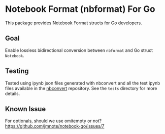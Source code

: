 # Notebook Format (nbformat) For Go 
This package provides Notebook Format structs for Go developers.

## Goal
Enable lossless bidirectional conversion between `nbformat` and Go struct `Notebook`.

## Testing
Tested using ipynb json files generated with nbconvert and all the test ipynb files available in the [nbconvert](https://github.com/jupyter/nbconvert) repository.
See the `tests` directory for more details.

## Known Issue
For optionals, should we use omitempty or not?
https://github.com/jmnote/notebook-go/issues/7
